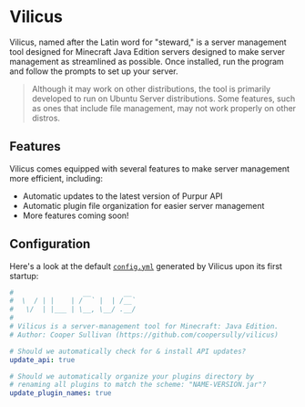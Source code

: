 # Vilicus
Vilicus, named after the Latin word for "steward," is a server management tool designed for Minecraft Java Edition servers designed
to make server management as streamlined as possible. Once installed, run the program and follow the prompts to set up your server.

> Although it may work on other distributions, the tool is primarily developed to run on Ubuntu Server distributions. Some features,
such as ones that include file management, may not work properly on other distros.

## Features
Vilicus comes equipped with several features to make server management more efficient, including:

* Automatic updates to the latest version of Purpur API
* Automatic plugin file organization for easier server management
* More features coming soon!

## Configuration
Here's a look at the default [`config.yml`](https://github.com/coopersully/vilicus/blob/main/src/main/resources/config.yml) generated by Vilicus upon its first startup:

```yml
#                 __        __
#  \  / | |    | /  ` |  | /__`
#   \/  | |___ | \__, \__/ .__/
#
# Vilicus is a server-management tool for Minecraft: Java Edition.
# Author: Cooper Sullivan (https://github.com/coopersully/vilicus)

# Should we automatically check for & install API updates?
update_api: true

# Should we automatically organize your plugins directory by
# renaming all plugins to match the scheme: "NAME-VERSION.jar"?
update_plugin_names: true
```

